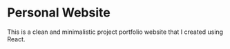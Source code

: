 # Personal Website

This is a clean and minimalistic project portfolio website that I created using React. 
